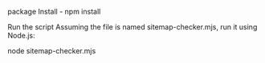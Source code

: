 package Install - npm install

Run the script
Assuming the file is named sitemap-checker.mjs, run it using Node.js:

node sitemap-checker.mjs
